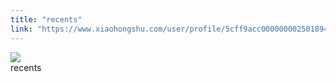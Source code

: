```yaml
---
title: "recents"
link: "https://www.xiaohongshu.com/user/profile/5cff9acc0000000025018949/"
---
```


<img src="http://sns-webpic-qc.xhscdn.com/202409111443/198093610af9e0fa451c780fc47470a1/1040g00830tfkcdo63q005n7vjb69b2a95nilt98!nc_n_nwebp_mw_1" /><br />recents
